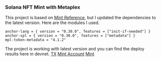 ### Solana NFT Mint with Metaplex

This project is based on [Mint Reference](https://hackernoon.com/how-to-mint-solana-nft-using-anchor-and-metaplex), but I updated the dependencies to the latest version.
Here are the modules I used.

```
anchor-lang = { version = "0.30.0", features = ["init-if-needed"] }
anchor-spl = { version = "0.30.0", features = ["metadata"] }
mpl-token-metadata = "4.1.2"
```

The project is working with latest version and you can find the deploy results here in devnet.
[TX](https://explorer.solana.com/tx/4RNbr3GWt3gx5hTd3uACnejiaVC3zNkXowLjQoqtTKAwaLjQiKeGXjBSJTRLeX632QBhmgvDpfyoikzQ3heMRtb3?cluster=devnet)
[Mint Account](https://explorer.solana.com/address/CwUYGhu2brUo69scPaCiL4MDV8tPSCaaBm1pbHG2H4XD?cluster=devnet)
[Mint](https://explorer.solana.com/address/DTtVGR7C4ErbhsXcMGix9HE4pyjTjwYuWcut3HCfX61r?cluster=devnet)